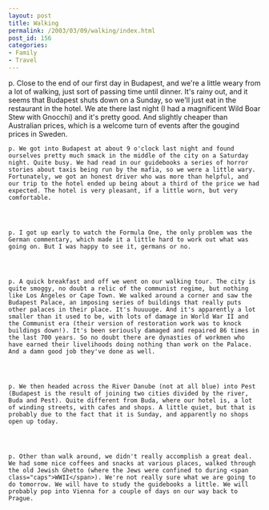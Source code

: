 ```yaml
---
layout: post
title: Walking
permalink: /2003/03/09/walking/index.html
post_id: 156
categories: 
- Family
- Travel
---
```


p. Close to the end of our first day in Budapest, and we're a little weary from a lot of walking, just sort of passing time until dinner. It's rainy out, and it seems that Budapest shuts down on a Sunday, so we'll just eat in the restaurant in the hotel. We ate there last night (I had a magnificent Wild Boar Stew with Gnocchi) and it's pretty good. And slightly cheaper than Australian prices, which is a welcome turn of events after the gougind prices in Sweden.




	p. We got into Budapest at about 9 o'clock last night and found ourselves pretty much smack in the middle of the city on a Saturday night. Quite busy. We had read in our guidebooks a series of horror stories about taxis being run by the mafia, so we were a little wary. Fortunately, we got an honest driver who was more than helpful, and our trip to the hotel ended up being about a third of the price we had expected. The hotel is very pleasant, if a little worn, but very comfortable.




	p. I got up early to watch the Formula One, the only problem was the German commentary, which made it a little hard to work out what was going on. But I was happy to see it, germans or no.




	p. A quick breakfast and off we went on our walking tour. The city is quite smoggy, no doubt a relic of the communist regime, but nothing like Los Angeles or Cape Town. We walked around a corner and saw the Budapest Palace, an imposing series of buildings that really puts other palaces in their place. It's huuuuge. And it's apparently a lot smaller than it used to be, with lots of damage in World War II and the Communist era (their version of restoration work was to knock buildings down!). It's been seriously damaged and repaired 86 times in the last 700 years. So no doubt there are dynasties of workmen who have earned their livelihoods doing nothing than work on the Palace. And a damn good job they've done as well.




	p. We then headed across the River Danube (not at all blue) into Pest (Budapest is the result of joining two cities divided by the river, Buda and Pest). Quite different from Buda, where our hotel is, a lot of winding streets, with cafes and shops. A little quiet, but that is probably due to the fact that it is Sunday, and apparently no shops open up today.




	p. Other than walk around, we didn't really accomplish a great deal. We had some nice coffees and snacks at various places, walked through the old Jewish Ghetto (where the Jews were confined to during <span class="caps">WWII</span>). We're not really sure what we are going to do tomorrow. We will have to study the guidebooks a little. We will probably pop into Vienna for a couple of days on our way back to Prague.

